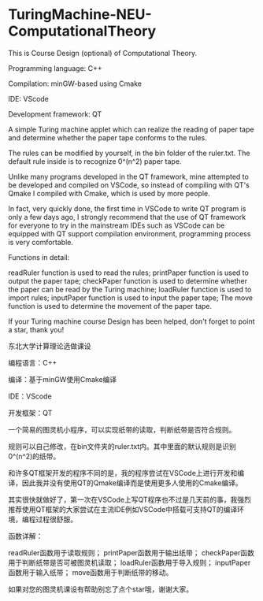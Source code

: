 # TuringMachine-NEU-ComputationalTheory

This is Course Design (optional) of Computational Theory.



Programming language: C++

Compilation: minGW-based using Cmake

IDE: VScode

Development framework: QT



A simple Turing machine applet which can realize the reading of paper tape and determine whether the paper tape conforms to the rules.

The rules can be modified by yourself, in the bin folder of the ruler.txt. The default rule inside is to recognize 0^(n^2) paper tape.

Unlike many programs developed in the QT framework, mine attempted to be developed and compiled on VSCode, so instead of compiling with QT's Qmake I compiled with Cmake, which is used by more people.

In fact, very quickly done, the first time in VSCode to write QT program is only a few days ago, I strongly recommend that the use of QT framework for everyone to try in the mainstream IDEs such as VSCode can be equipped with QT support compilation environment, programming process is very comfortable.



Functions in detail:

readRuler function is used to read the rules;
printPaper function is used to output the paper tape;
checkPaper function is used to determine whether the paper can be read by the Turing machine;
loadRuler function is used to import rules;
inputPaper function is used to input the paper tape;
The move function is used to determine the movement of the paper tape.

If your Turing machine course Design has been helped, don't forget to point a star, thank you!


东北大学计算理论选做课设

编程语言：C++

编译：基于minGW使用Cmake编译

IDE：VScode

开发框架：QT



一个简易的图灵机小程序，可以实现纸带的读取，判断纸带是否符合规则。

规则可以自己修改，在bin文件夹的ruler.txt内。其中里面的默认规则是识别0^(n^2)的纸带。

和许多QT框架开发的程序不同的是，我的程序尝试在VSCode上进行开发和编译，因此我并没有使用QT的Qmake编译而是使用更多人使用的Cmake编译。

其实很快就做好了，第一次在VSCode上写QT程序也不过是几天前的事，我强烈推荐使用QT框架的大家尝试在主流IDE例如VSCode中搭载可支持QT的编译环境，编程过程很舒服。



函数详解：

readRuler函数用于读取规则；
printPaper函数用于输出纸带；
checkPaper函数用于判断纸带是否可被图灵机读取；
loadRuler函数用于导入规则；
inputPaper函数用于输入纸带；
move函数用于判断纸带的移动。

如果对您的图灵机课设有帮助别忘了点个star哦，谢谢大家。
